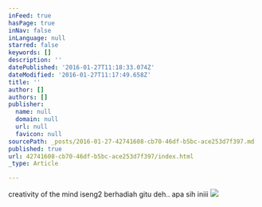 ```yaml
---
inFeed: true
hasPage: true
inNav: false
inLanguage: null
starred: false
keywords: []
description: ''
datePublished: '2016-01-27T11:18:33.074Z'
dateModified: '2016-01-27T11:17:49.658Z'
title: ''
author: []
authors: []
publisher:
  name: null
  domain: null
  url: null
  favicon: null
sourcePath: _posts/2016-01-27-42741608-cb70-46df-b5bc-ace253d7f397.md
published: true
url: 42741608-cb70-46df-b5bc-ace253d7f397/index.html
_type: Article

---
```

creativity of the mind iseng2 berhadiah gitu deh.. apa sih iniii
![](https://the-grid-user-content.s3-us-west-2.amazonaws.com/26d3c0f0-b9b9-43c0-836a-d864bf2fabec.jpg)
